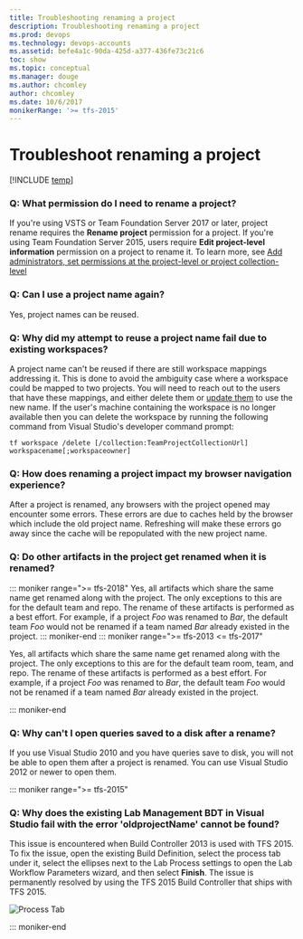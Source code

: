 ```yaml
---
title: Troubleshooting renaming a project
description: Troubleshooting renaming a project
ms.prod: devops
ms.technology: devops-accounts
ms.assetid: befe4a1c-90da-425d-a377-436fe73c21c6
toc: show
ms.topic: conceptual
ms.manager: douge
ms.author: chcomley
author: chcomley
ms.date: 10/6/2017
monikerRange: '>= tfs-2015'
---
```



# Troubleshoot renaming a project

[!INCLUDE [temp](../../_shared/version-ts-tfs-2015-2016.md)] 

### Q: What permission do I need to rename a project?

If you're using VSTS or Team Foundation Server 2017 or later, project rename requires the **Rename project** permission for a project.
If you're using Team Foundation Server 2015, users require **Edit project-level information** permission on a project to rename it. To learn more, see [Add administrators, set permissions at the project-level or project collection-level](../security/set-project-collection-level-permissions.md#change-the-permission-level-for-a-project-level-group)

### Q: Can I use a project name again?

Yes, project names can be reused.

### Q: Why did my attempt to reuse a project name fail due to existing workspaces?

A project name can't be reused if there are still workspace mappings addressing it. 
This is done to avoid the ambiguity case where a workspace could be mapped to two projects. 
You will need to reach out to the users that have these mappings, and either delete them or [update them](rename-project.md#tfvc-server) to use the new name. 
If the user's machine containing the workspace is no longer available then you can delete the workspace 
by running the following command from Visual Studio's developer command prompt:

```tf workspace /delete [/collection:TeamProjectCollectionUrl] workspacename[;workspaceowner]```


### Q: How does renaming a project impact my browser navigation experience?

After a project is renamed, any browsers with the project opened may encounter some errors. These errors are due to caches held by the browser which include the old project name. 
Refreshing will make these errors go away since the cache will be repopulated with the new project name.
	
### Q: Do other artifacts in the project get renamed when it is renamed?

::: moniker range=">= tfs-2018"
Yes, all artifacts which share the same name get renamed along with the project. The only exceptions to this are for the default team and repo. The rename of these artifacts is performed as a best effort. 
For example, if a project *Foo* was renamed to *Bar*, the default team *Foo* would not be renamed if a team named *Bar* already existed in the project. 
::: moniker-end
::: moniker range=">= tfs-2013 <= tfs-2017"

Yes, all artifacts which share the same name get renamed along with the project. The only exceptions to this are for the default team room, team, and repo. The rename of these artifacts is performed as a best effort. 
For example, if a project *Foo* was renamed to *Bar*, the default team *Foo* would not be renamed if a team named *Bar* already existed in the project. 

::: moniker-end

### Q: Why can't I open queries saved to a disk after a rename?

If you use Visual Studio 2010 and you have queries save to disk, you will not be able to open them after a project is renamed. You can use Visual Studio 2012 or newer to open them.

::: moniker range=">= tfs-2015"

### Q: Why does the existing Lab Management BDT in Visual Studio fail with the error 'oldprojectName' cannot be found?

This issue is encountered when Build Controller 2013 is used with TFS 2015. To fix the issue, open the existing Build Definition, select the process tab under it, select the ellipses next to the Lab Process settings to
open the Lab Workflow Parameters wizard, and then select **Finish**. The issue is permanently resolved by using the TFS 2015 Build Controller that ships with TFS 2015.

![Process Tab](_img/rename-project/lab-build-process.png)

::: moniker-end